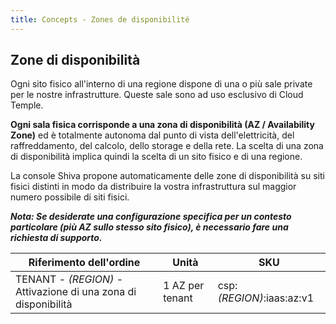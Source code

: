 ```yaml
---
title: Concepts - Zones de disponibilité
---
```


## Zone di disponibilità

Ogni sito fisico all'interno di una regione dispone di una o più sale private per le nostre infrastrutture. Queste sale sono ad uso esclusivo di Cloud Temple.

__Ogni sala fisica corrisponde a una zona di disponibilità (AZ / Availability Zone)__ ed è totalmente autonoma dal punto di vista dell'elettricità, del raffreddamento, del calcolo, dello storage e della rete.
La scelta di una zona di disponibilità implica quindi la scelta di un sito fisico e di una regione.

La console Shiva propone automaticamente delle zone di disponibilità su siti fisici distinti in modo da distribuire la vostra infrastruttura sul maggior numero possibile di siti fisici.

*__Nota: Se desiderate una configurazione specifica per un contesto particolare (più AZ sullo stesso sito fisico), è necessario fare una richiesta di supporto.__*


| Riferimento dell'ordine                                                  | Unità                  | SKU                       |
|-------------------------------------------------------------------------|------------------------|---------------------------|
| TENANT - *(REGION)* - Attivazione di una zona di disponibilità | 1 AZ per tenant | csp:*(REGION)*:iaas:az:v1 |